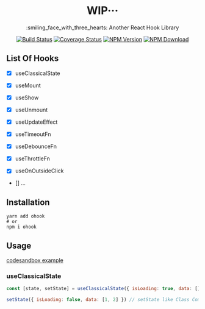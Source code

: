 <h1 align='center'>WIP···</h1>

<p align='center'>:smiling_face_with_three_hearts: Another React Hook Library</p>

<div align="center">

[![Build Status](https://img.shields.io/github/workflow/status/shiyiya/ohook/main.svg)](https://github.com/shiyiya/ohook/actions)
[![Coverage Status](https://coveralls.io/repos/github/shiyiya/ohook/badge.svg?branch=main)](https://coveralls.io/github/shiyiya/ohook?branch=main)
[![NPM Version](https://img.shields.io/npm/v/ohook.svg)](https://npmjs.com/package/ohook)
[![NPM Download](https://img.shields.io/npm/dt/ohook.svg)](https://npmjs.com/package/ohook)

</div>

## List Of Hooks

- [x] useClassicalState

- [x] useMount
- [x] useShow
- [x] useUnmount
- [x] useUpdateEffect

- [x] useTimeoutFn
- [x] useDebounceFn
- [x] useThrottleFn
- [x] useOnOutsideClick
- [] ...

## Installation

```shell
yarn add ohook
# or
npm i ohook
```

## Usage

[codesandbox example](https://codesandbox.io/s/ohook-online-k8eoc?file=/src/App.tsx)

### useClassicalState

```js
const [state, setState] = useClassicalState({ isLoading: true, data: [] })

setState({ isLoading: false, data: [1, 2] }) // setState like Class Component
```
